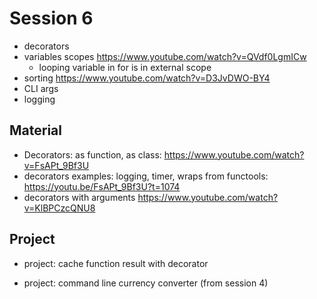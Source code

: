 # Session 6
- decorators
- variables scopes https://www.youtube.com/watch?v=QVdf0LgmICw
  - looping variable in for is in external scope
- sorting https://www.youtube.com/watch?v=D3JvDWO-BY4
- CLI args
- logging


## Material
- Decorators: as function, as class: https://www.youtube.com/watch?v=FsAPt_9Bf3U
- decorators examples: logging, timer, wraps from functools: https://youtu.be/FsAPt_9Bf3U?t=1074
- decorators with arguments https://www.youtube.com/watch?v=KlBPCzcQNU8

## Project
- project: cache function result with decorator


- project: command line currency converter (from session 4)  
